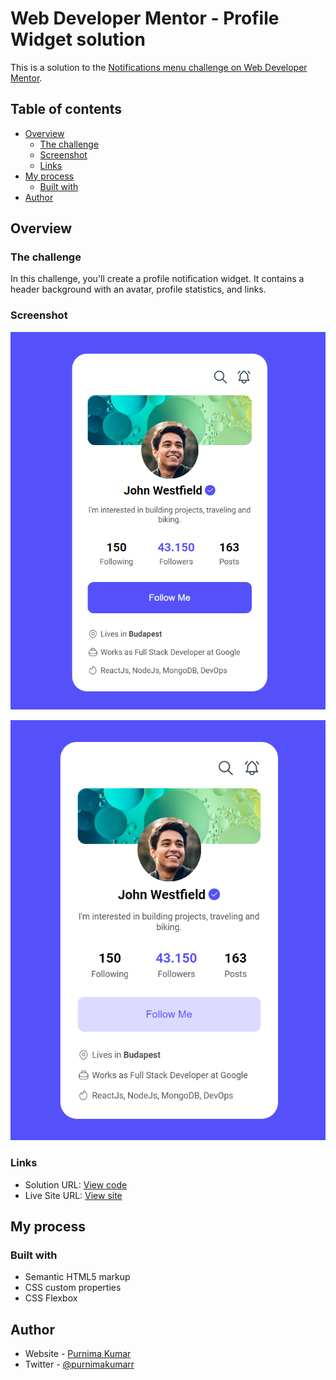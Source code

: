 # Web Developer Mentor - Profile Widget solution

This is a solution to the [Notifications menu challenge on Web Developer Mentor](https://webdevelopermentor.com/challenges/profile-widget/center).

## Table of contents

- [Overview](#overview)
  - [The challenge](#the-challenge)
  - [Screenshot](#screenshot)
  - [Links](#links)
- [My process](#my-process)
  - [Built with](#built-with)
- [Author](#author)

## Overview

### The challenge

In this challenge, you'll create a profile notification widget. It contains a header background with an avatar, profile statistics, and links.

### Screenshot

![Profile widget in normal state](screenshot.png)

![Profile widget with active states](screenshot-active-state.png)

### Links

- Solution URL: [View code](https://github.com/purnimakumarr/web-developer-mentor/tree/main/02-Profile-Widget)
- Live Site URL: [View site](https://profile-widget-purnima.netlify.app)

## My process

### Built with

- Semantic HTML5 markup
- CSS custom properties
- CSS Flexbox

## Author

- Website - [Purnima Kumar](https://purnimakumarr.github.io/)
- Twitter - [@purnimakumarr](https://www.twitter.com/purnimakumarr)
